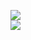 [![](https://img.shields.io/badge/Made%20With-Github%20Spray-lightgrey.svg?style=for-the-badge&logo=github)](https://github.com/Annihil/github-spray#3667)  
[![](https://i.imgur.com/2DrTn0Z.gif)](https://github.com/Annihil/github-spray)